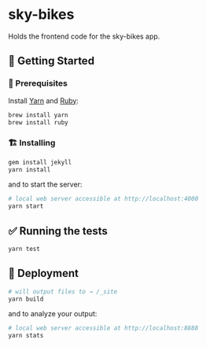# sky-bikes

Holds the frontend code for the sky-bikes app.

## :tada: Getting Started

### :memo: Prerequisites

Install [Yarn](https://github.com/yarnpkg/yarn) and [Ruby](https://www.ruby-lang.org/en/):

```sh
brew install yarn
brew install ruby
```

### :building_construction: Installing

```sh
gem install jekyll
yarn install
```

and to start the server:

```sh
# local web server accessible at http://localhost:4000
yarn start
```

## :white_check_mark: Running the tests

```sh
yarn test
```

## :rocket: Deployment

```sh
# will output files to → /_site
yarn build
```

and to analyze your output:

```sh
# local web server accessible at http://localhost:8888
yarn stats
```
